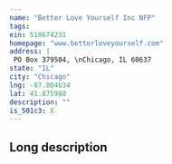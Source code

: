 ```yaml
---
name: "Better Love Yourself Inc NFP"
tags:
ein: 510674231
homepage: "www.betterloveyourself.com"
address: |
 PO Box 379504, \nChicago, IL 60637
state: "IL"
city: "Chicago"
lng: -87.804634
lat: 41.875988
description: ""
is_501c3: X
---
```


## Long description


